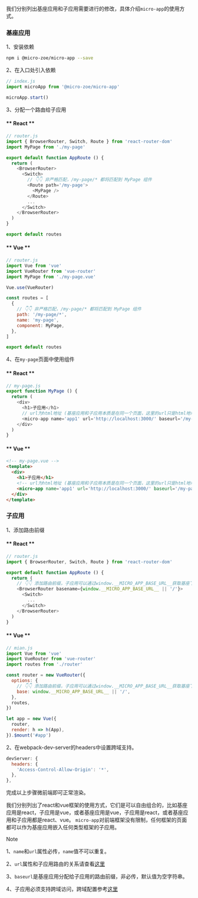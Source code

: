 我们分别列出基座应用和子应用需要进行的修改，具体介绍`micro-app`的使用方式。

### 基座应用

1、安装依赖
```bash
npm i @micro-zoe/micro-app --save
```

2、在入口处引入依赖
```js
// index.js
import microApp from '@micro-zoe/micro-app'

microApp.start()
```

3、分配一个路由给子应用
<!-- tabs:start -->

#### ** React **
```js
// router.js
import { BrowserRouter, Switch, Route } from 'react-router-dom'
import MyPage from './my-page'

export default function AppRoute () {
  return (
    <BrowserRouter>
      <Switch>
        // 👇👇 非严格匹配，/my-page/* 都将匹配到 MyPage 组件
        <Route path='/my-page'>
          <MyPage />
        </Route>
        ...
      </Switch>
    </BrowserRouter>
  )
}

export default routes
```

#### ** Vue **

```js
// router.js
import Vue from 'vue'
import VueRouter from 'vue-router'
import MyPage from './my-page.vue'

Vue.use(VueRouter)

const routes = [
  {
    // 👇👇 非严格匹配，/my-page/* 都将匹配到 MyPage 组件
    path: '/my-page/*', 
    name: 'my-page',
    component: MyPage,
  },
]

export default routes
```
<!-- tabs:end -->

4、在`my-page`页面中使用组件
<!-- tabs:start -->

#### ** React **
```js
// my-page.js
export function MyPage () {
  return (
    <div>
      <h1>子应用</h1>
      // url为html地址 (基座应用和子应用本质是在同一个页面，这里的url只是html地址，子应用的路由还是基于浏览器地址的)
      <micro-app name='app1' url='http://localhost:3000/' baseurl='/my-page'></micro-app>
    </div>
  )
}
```

#### ** Vue **
```html
<!-- my-page.vue -->
<template>
  <div>
    <h1>子应用</h1>
    <!-- url为html地址 (基座应用和子应用本质是在同一个页面，这里的url只是html地址，子应用的路由还是基于浏览器地址的) -->
    <micro-app name='app1' url='http://localhost:3000/' baseurl='/my-page'></micro-app>
  </div>
</template>
```
<!-- tabs:end -->

### 子应用

1、添加路由前缀

<!-- tabs:start -->

#### ** React **
```js
// router.js
import { BrowserRouter, Switch, Route } from 'react-router-dom'

export default function AppRoute () {
  return (
    // 👇👇 添加路由前缀，子应用可以通过window.__MICRO_APP_BASE_URL__获取基座下发的baseurl
    <BrowserRouter basename={window.__MICRO_APP_BASE_URL__ || '/'}>
      <Switch>
        ...
      </Switch>
    </BrowserRouter>
  )
}
```

#### ** Vue **
```js
// mian.js
import Vue from 'vue'
import VueRouter from 'vue-router'
import routes from './router'

const router = new VueRouter({
  options: {
    // 👇👇 添加路由前缀，子应用可以通过window.__MICRO_APP_BASE_URL__获取基座下发的baseurl
    base: window.__MICRO_APP_BASE_URL__ || '/',
  },
  routes,
})

let app = new Vue({
  router,
  render: h => h(App),
}).$mount('#app')
```
<!-- tabs:end -->


2、在webpack-dev-server的headers中设置跨域支持。
```js
devServer: {
  headers: {
    'Access-Control-Allow-Origin': '*',
  },
},
```

完成以上步骤微前端即可正常渲染。

我们分别列出了react和vue框架的使用方式，它们是可以自由组合的，比如基座应用是react，子应用是vue，或者基座应用是vue，子应用是react，或者基座应用和子应用都是react、vue。 `micro-app`对前端框架没有限制，任何框架的页面都可以作为基座应用嵌入任何类型框架的子应用。


> [!NOTE]
> 1、`name`和`url`属性必传，`name`值不可以重复。
>
> 2、`url`属性和子应用路由的关系请查看[这里](/zh-cn/route)
>
> 3、`baseurl`是基座应用分配给子应用的路由前缀，非必传，默认值为空字符串。
> 
> 4、子应用必须支持跨域访问，跨域配置参考[这里](/zh-cn/questions?id=_2、子应用静态资源一定要支持跨域吗？)
